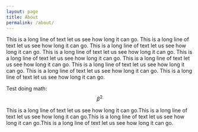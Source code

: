 ```yaml
---
layout: page
title: About
permalink: /about/
---
```



This is a long line of text let us see how long it can go.  This is a long line of text let us see how long it can go. This is a long line of text let us see how long it can go. This is a long line of text let us see how long it can go. This is a long line of text let us see how long it can go. This is a long line of text let us see how long it can go. This is a long line of text let us see how long it can go. This is a long line of text let us see how long it can go. This is a long line of text let us see how long it can go.

Test doing math: $$\beta^2$$

This is a long line of text let us see how long it can go.This is a long line of text let us see how long it can go.This is a long line of text let us see how long it can go.This is a long line of text let us see how long it can go.
